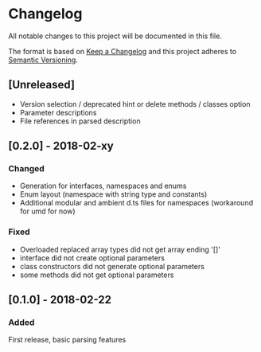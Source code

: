 # Changelog
All notable changes to this project will be documented in this file.

The format is based on [Keep a Changelog](http://keepachangelog.com/en/1.0.0/)
and this project adheres to [Semantic Versioning](http://semver.org/spec/v2.0.0.html).

## [Unreleased]

* Version selection / deprecated hint or delete methods / classes option
* Parameter descriptions
* File references in parsed description

## [0.2.0] - 2018-02-xy

### Changed

* Generation for interfaces, namespaces and enums
* Enum layout (namespace with string type and constants)
* Additional modular and ambient d.ts files for namespaces (workaround for umd for now)

### Fixed

* Overloaded replaced array types did not get array ending '[]'
* interface did not create optional parameters
* class constructors did not generate optional parameters
* some methods did not get optional parameters

## [0.1.0] - 2018-02-22

### Added

First release, basic parsing features